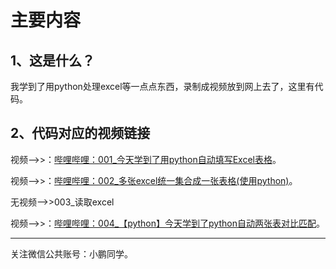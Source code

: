 # 主要内容

## 1、这是什么？
我学到了用python处理excel等一点点东西，录制成视频放到网上去了，这里有代码。  

## 2、代码对应的视频链接
视频-->>：[哔哩哔哩：001_今天学到了用python自动填写Excel表格](https://www.bilibili.com/video/av86253895/)。  

视频-->>：[哔哩哔哩：002_多张excel统一集合成一张表格(使用python)](https://www.bilibili.com/video/BV1k7411u7TC/)。  

无视频-->>003_读取excel 

视频-->>：[哔哩哔哩：004_【python】今天学到了python自动两张表对比匹配](https://www.bilibili.com/video/BV1Wg4y1i7uM/)。  

---
关注微信公共账号：小鹏同学。